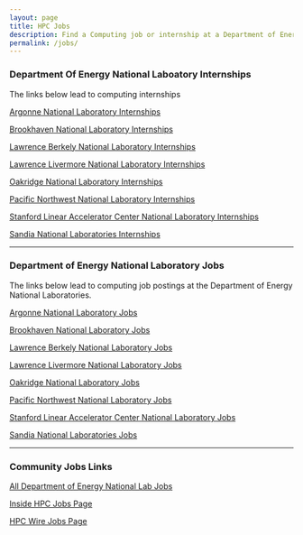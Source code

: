 ```yaml
---
layout: page
title: HPC Jobs
description: Find a Computing job or internship at a Department of Energy National Laboratory. 
permalink: /jobs/
---
```





   
   <div class="mb-4">
      <h3 class="mb-0">Department Of Energy National Laboatory Internships</h3>
      <p class="m-0">The links below lead to computing internships</p>
        <div class="mt-4">
         <p>
               <a href="https://www.anl.gov/education" target="_blank">Argonne National Laboratory Internships</a>
         </p>
         <p>
            <a href="https://www.bnl.gov/education/college-students.php" target="_blank">Brookhaven National Laboratory Internships</a>
         </p>
         <p>
            <a href="https://education.lbl.gov/internships/" target="_blank">Lawrence Berkely National Laboratory Internships</a>
         </p>
         <p>
            <a href="https://www.llnl.gov/join-our-team/careers/find-your-job/internship" target="_blank">Lawrence Livermore National Laboratory Internships</a>
         </p>
         <p>
            <a href="https://education.ornl.gov" target="_blank" >Oakridge National Laboratory Internships</a>
         </p>
         <p>
            <a href="https://www.pnnl.gov/internships" target="_blank">Pacific Northwest National Laboratory Internships</a>
         </p>
         <p> 
            <a href="https://careers.slac.stanford.edu/jobs-slac/educational-and-outreach-programs" target="_blank">Stanford Linear Accelerator Center National Laboratory Internships</a>
         </p>
         <p>
            <a href="https://www.sandia.gov/careers/career-possibilities/students-and-postdocs/internships-co-ops/"
               target="_blank">Sandia National Laboratories Internships</a>
         </p>
         
         
   </div>

   <hr>
   
   <div class="mb-4">
      <h3 class="mb-0">Department of Energy National Laboratory Jobs</h3>
      <p class="m-0">The links below lead to computing job postings at the Department of Energy National Laboratories.</p>
      <div class="mt-4">
          <p>
            <a href="https://www.anl.gov/cels/careers-in-computing" target="_blank">Argonne National Laboratory Jobs</a>
         </p>
         <p> 
            <a href="https://jobs.bnl.gov/search-jobs/" target="_blank">Brookhaven National Laboratory Jobs</a>
         </p>
         <p>
            <a href="https://cs.lbl.gov/careers/" target="_blank">Lawrence Berkely National Laboratory Jobs</a>
         </p>
         <p>
            <a href="https://computing.llnl.gov/careers" target="_blank">Lawrence Livermore National Laboratory Jobs</a>
         </p>
         <p>
            <a href="https://jobs.ornl.gov/go/Computational-Sciences-Jobs/4534300/" target="_blank">Oakridge National Laboratory Jobs</a>
         </p>
          <p> 
            <a href="https://careers.pnnl.gov" target="_blank">Pacific Northwest National Laboratory Jobs</a>
         </p>
         <p>
            <a href="https://careers.slac.stanford.edu" target="_blank">Stanford Linear Accelerator Center National Laboratory Jobs</a>
         </p>
         <p>
            <a href="https://www.sandia.gov/careers/career-possibilities/career-opportunities/computer-science/" target="_blank">Sandia National Laboratories Jobs</a>
         </p>
      </div>
   </div>

   <hr>

   <div class="mb-4">
      <h3 class="mb-0">Community Jobs Links</h3>
      <div class="mt-4">
        <p>
             <a href="https://www.energy.gov/jobs-national-labs" target="_blank">All Department of Energy National Lab Jobs</a>
            </p>
         <p>
            <a href="https://insidehpc.com/jobs/" target="_blank">Inside HPC Jobs Page</a>
         </p>
         <p> 
            <a href="https://jobs.hpcwire.com" target="_blank">HPC Wire Jobs Page</a>
         </p>
      </div>
   </div>

